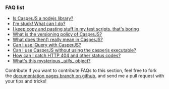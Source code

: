 ### FAQ list

- [Is CasperJS a nodejs library?](#faq-nodejs)
- [I'm stuck! What can I do?](#faq-help)
- [I keep copy and pasting stuff in my test scripts, that's boring](#faq-modularization)
- [What is the versioning policy of CasperJS?](#faq-versioning)
- [What does then() really mean in CasperJS?](#faq-steps)
- [Can I use jQuery with CasperJS?](#faq-jquery)
- [Can I use CasperJS without using the casperjs executable?](#faq-executable)
- [How can I catch HTTP 404 and other status codes?](#faq-httpstatuses)
- [What's this mysterious *\__utils__* object?](#faq-utils)

<span class="label label-info">Contribute</span> If you want to contribute FAQs
to this section, feel free to fork the [documentation pages branch on
github](https://github.com/n1k0/casperjs/tree/gh-pages), and send me a
pull request with your tips and tricks!
